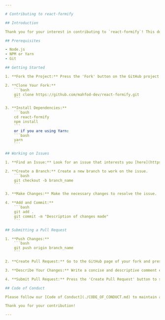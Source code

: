 ```yaml
---

# Contributing to react-formify

## Introduction

Thank you for your interest in contributing to `react-formify`! This document provides guidelines for contributing to the project. Please take a moment to read it to make the contribution process easier and effective for everyone involved.

## Prerequisites

- Node.js
- NPM or Yarn
- Git

## Getting Started

1. **Fork the Project:** Press the 'Fork' button on the GitHub project page.

2. **Clone Your Fork:**
    ```bash
    git clone https://github.com/mahfod-dev/react-formify.git
    ```

3. **Install Dependencies:**
    ```bash
    cd react-formify
    npm install
    ```
    or if you are using Yarn:
    ```bash
    yarn
    ```

## Working on Issues

1. **Find an Issue:** Look for an issue that interests you [here](https://github.com/project_owner/react-formify/issues).

2. **Create a Branch:** Create a new branch to work on the issue.
    ```bash
    git checkout -b branch_name
    ```

3. **Make Changes:** Make the necessary changes to resolve the issue.

4. **Add and Commit:**
    ```bash
    git add .
    git commit -m "Description of changes made"
    ```

## Submitting a Pull Request

1. **Push Changes:**
    ```bash
    git push origin branch_name
    ```

2. **Create Pull Request:** Go to the GitHub page of your fork and press the 'New Pull Request' button.

3. **Describe Your Changes:** Write a concise and descriptive comment explaining the changes you made and why you made them.

4. **Submit Pull Request:** Press the 'Create Pull Request' button to submit your changes for review.

## Code of Conduct

Please follow our [Code of Conduct](./CODE_OF_CONDUCT.md) to maintain an inclusive and respectful environment for all contributors.

Thank you for your contribution!

---
```

